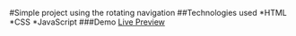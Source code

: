 #Simple project using the rotating navigation
##Technologies used
*HTML
*CSS
\*JavaScript
###Demo
[Live Preview]()
